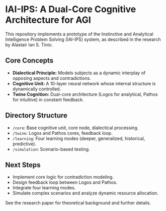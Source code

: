 # IAI-IPS: A Dual-Core Cognitive Architecture for AGI

This repository implements a prototype of the Instinctive and Analytical Intelligence Problem Solving (IAI-IPS) system, as described in the research by Alastair Ian S. Tinio.

## Core Concepts

- **Dialectical Principle:** Models subjects as a dynamic interplay of opposing aspects and contradictions.
- **Cognitive Unit:** A 10-layer neural network whose internal structure is dynamically controlled.
- **Twine Cognition:** Dual-core architecture (Logos for analytical, Pathos for intuitive) in constant feedback.

## Directory Structure

- `/core`: Base cognitive unit, core node, dialectical processing.
- `/twine`: Logos and Pathos cores, feedback loop.
- `/learning`: Four learning modes (deeper, generalized, historical, predictive).
- `/simulation`: Scenario-based testing.

## Next Steps

- Implement core logic for contradiction modeling.
- Design feedback loop between Logos and Pathos.
- Integrate four learning modes.
- Simulate complex scenarios and analyze dynamic resource allocation.

See the research paper for theoretical background and further details.
